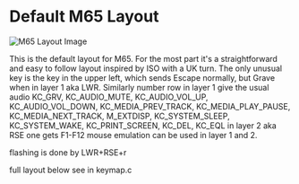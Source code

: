 # Default M65 Layout

![M65 Layout Image](https://i.imgur.com/KZFnAU5h.png)

This is the default layout for M65. For the most part it's a straightforward and easy to follow layout inspired by ISO with a UK
turn.  The only unusual key is the key in the upper left, which sends Escape normally, but Grave when in layer 1 aka LWR.  Similarly
number row in layer 1 give the usual audio KC_GRV, KC_AUDIO_MUTE,  KC_AUDIO_VOL_UP,  KC_AUDIO_VOL_DOWN,   KC_MEDIA_PREV_TRACK,
KC_MEDIA_PLAY_PAUSE,  KC_MEDIA_NEXT_TRACK, M_EXTDISP,  KC_SYSTEM_SLEEP, KC_SYSTEM_WAKE, KC_PRINT_SCREEN, KC_DEL, KC_EQL in layer 2 aka
RSE one gets F1-F12 mouse emulation can be used in layer 1 and 2.

flashing is done by LWR+RSE+r

full layout below see in keymap.c
